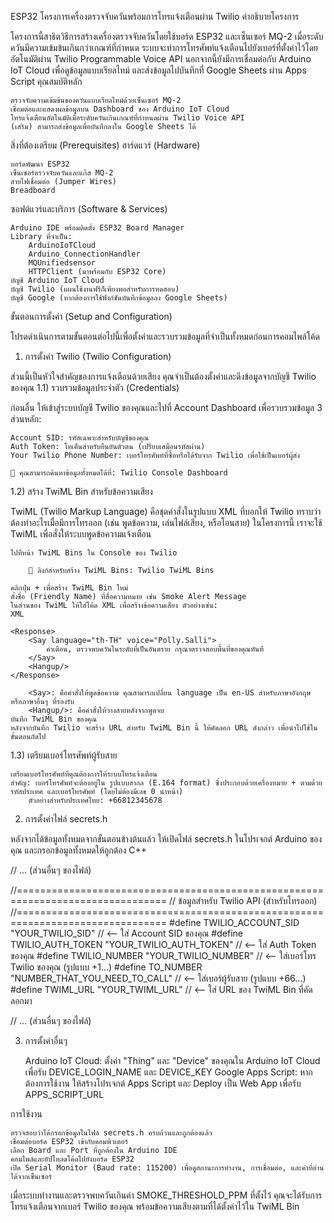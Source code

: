ESP32 โครงการเครื่องตรวจจับควันพร้อมการโทรแจ้งเตือนผ่าน Twilio
คำอธิบายโครงการ

โครงการนี้สาธิตวิธีการสร้างเครื่องตรวจจับควันโดยใช้บอร์ด ESP32 และเซ็นเซอร์ MQ-2 เมื่อระดับควันมีความเข้มข้นเกินกว่าเกณฑ์ที่กำหนด ระบบจะทำการโทรศัพท์แจ้งเตือนไปยังเบอร์ที่ตั้งค่าไว้โดยอัตโนมัติผ่าน Twilio Programmable Voice API นอกจากนี้ยังมีการเชื่อมต่อกับ Arduino IoT Cloud เพื่อดูข้อมูลแบบเรียลไทม์ และส่งข้อมูลไปบันทึกที่ Google Sheets ผ่าน Apps Script
คุณสมบัติหลัก

    ตรวจจับความเข้มข้นของควันแบบเรียลไทม์ด้วยเซ็นเซอร์ MQ-2
    เชื่อมต่อและแสดงผลข้อมูลบน Dashboard ของ Arduino IoT Cloud
    โทรแจ้งเตือนอัตโนมัติเมื่อระดับควันเกินเกณฑ์ที่กำหนดผ่าน Twilio Voice API
    (เสริม) สามารถส่งข้อมูลเพื่อบันทึกลงใน Google Sheets ได้

สิ่งที่ต้องเตรียม (Prerequisites)
ฮาร์ดแวร์ (Hardware)

    บอร์ดพัฒนา ESP32
    เซ็นเซอร์ตรวจจับควันและแก๊ส MQ-2
    สายไฟเชื่อมต่อ (Jumper Wires)
    Breadboard

ซอฟต์แวร์และบริการ (Software & Services)

    Arduino IDE พร้อมติดตั้ง ESP32 Board Manager
    Library ที่จำเป็น:
        ArduinoIoTCloud
        Arduino_ConnectionHandler
        MQUnifiedsensor
        HTTPClient (มาพร้อมกับ ESP32 Core)
    บัญชี Arduino IoT Cloud
    บัญชี Twilio (แผนใช้งานฟรีก็เพียงพอสำหรับการทดสอบ)
    บัญชี Google (หากต้องการใช้ฟังก์ชันบันทึกข้อมูลลง Google Sheets)

ขั้นตอนการตั้งค่า (Setup and Configuration)

โปรดดำเนินการตามขั้นตอนต่อไปนี้เพื่อตั้งค่าและรวบรวมข้อมูลที่จำเป็นทั้งหมดก่อนการคอมไพล์โค้ด
1. การตั้งค่า Twilio (Twilio Configuration)

ส่วนนี้เป็นหัวใจสำคัญของการแจ้งเตือนด้วยเสียง คุณจำเป็นต้องตั้งค่าและดึงข้อมูลจากบัญชี Twilio ของคุณ
1.1) รวบรวมข้อมูลประจำตัว (Credentials)

ก่อนอื่น ให้เข้าสู่ระบบบัญชี Twilio ของคุณและไปที่ Account Dashboard เพื่อรวบรวมข้อมูล 3 ส่วนหลัก:

    Account SID: รหัสเฉพาะสำหรับบัญชีของคุณ
    Auth Token: โทเค็นสำหรับยืนยันตัวตน (เปรียบเสมือนรหัสผ่าน)
    Your Twilio Phone Number: เบอร์โทรศัพท์ที่ซื้อหรือได้รับจาก Twilio เพื่อใช้เป็นเบอร์ผู้ส่ง

    🔗 คุณสามารถค้นหาข้อมูลทั้งหมดได้ที่: Twilio Console Dashboard

1.2) สร้าง TwiML Bin สำหรับข้อความเสียง

TwiML (Twilio Markup Language) คือชุดคำสั่งในรูปแบบ XML ที่บอกให้ Twilio ทราบว่าต้องทำอะไรเมื่อมีการโทรออก (เช่น พูดข้อความ, เล่นไฟล์เสียง, หรือโอนสาย) ในโครงการนี้ เราจะใช้ TwiML เพื่อสั่งให้ระบบพูดข้อความแจ้งเตือน

    ไปที่หน้า TwiML Bins ใน Console ของ Twilio

        🔗 ลิงก์สำหรับสร้าง TwiML Bins: Twilio TwiML Bins

    คลิกปุ่ม + เพื่อสร้าง TwiML Bin ใหม่
    ตั้งชื่อ (Friendly Name) ที่สื่อความหมาย เช่น Smoke Alert Message
    ในส่วนของ TwiML ให้ใส่โค้ด XML เพื่อสร้างข้อความเสียง ตัวอย่างเช่น:
    XML

    <Response>
        <Say language="th-TH" voice="Polly.Salli">
            คำเตือน, ตรวจพบควันในระดับที่เป็นอันตราย กรุณาตรวจสอบพื้นที่ของคุณทันที
        </Say>
        <Hangup/>
    </Response>

        <Say>: คือคำสั่งให้พูดข้อความ คุณสามารถเปลี่ยน language เป็น en-US สำหรับภาษาอังกฤษ หรือภาษาอื่นๆ ที่รองรับ
        <Hangup/>: คือคำสั่งให้วางสายหลังจากพูดจบ
    บันทึก TwiML Bin ของคุณ
    หลังจากบันทึก Twilio จะสร้าง URL สำหรับ TwiML Bin นี้ ให้คัดลอก URL ดังกล่าว เพื่อนำไปใช้ในขั้นตอนถัดไป

1.3) เตรียมเบอร์โทรศัพท์ผู้รับสาย

    เตรียมเบอร์โทรศัพท์ที่คุณต้องการให้ระบบโทรแจ้งเตือน
    สำคัญ: เบอร์โทรศัพท์จะต้องอยู่ใน รูปแบบสากล (E.164 format) ซึ่งประกอบด้วยเครื่องหมาย + ตามด้วยรหัสประเทศ และเบอร์โทรศัพท์ (โดยไม่ต้องมีเลข 0 นำหน้า)
        ตัวอย่างสำหรับประเทศไทย: +66812345678

2. การตั้งค่าไฟล์ secrets.h

หลังจากได้ข้อมูลทั้งหมดจากขั้นตอนข้างต้นแล้ว ให้เปิดไฟล์ secrets.h ในโปรเจกต์ Arduino ของคุณ และกรอกข้อมูลทั้งหมดให้ถูกต้อง
C++

// ... (ส่วนอื่นๆ ของไฟล์)

//================================================================================
// ข้อมูลสำหรับ Twilio API (สำหรับโทรออก)
//================================================================================
#define TWILIO_ACCOUNT_SID "YOUR_TWILIO_SID"         // <-- ใส่ Account SID ของคุณ
#define TWILIO_AUTH_TOKEN "YOUR_TWILIO_AUTH_TOKEN"     // <-- ใส่ Auth Token ของคุณ
#define TWILIO_NUMBER "YOUR_TWILIO_NUMBER"         // <-- ใส่เบอร์โทร Twilio ของคุณ (รูปแบบ +1...)
#define TO_NUMBER "NUMBER_THAT_YOU_NEED_TO_CALL" // <-- ใส่เบอร์ผู้รับสาย (รูปแบบ +66...)
#define TWIML_URL "YOUR_TWIML_URL"                 // <-- ใส่ URL ของ TwiML Bin ที่คัดลอกมา

// ... (ส่วนอื่นๆ ของไฟล์)

3. การตั้งค่าอื่นๆ

    Arduino IoT Cloud: ตั้งค่า "Thing" และ "Device" ของคุณใน Arduino IoT Cloud เพื่อรับ DEVICE_LOGIN_NAME และ DEVICE_KEY
    Google Apps Script: หากต้องการใช้งาน ให้สร้างโปรเจกต์ Apps Script และ Deploy เป็น Web App เพื่อรับ APPS_SCRIPT_URL

การใช้งาน

    ตรวจสอบว่าได้กรอกข้อมูลในไฟล์ secrets.h ครบถ้วนและถูกต้องแล้ว
    เชื่อมต่อบอร์ด ESP32 เข้ากับคอมพิวเตอร์
    เลือก Board และ Port ที่ถูกต้องใน Arduino IDE
    คอมไพล์และอัปโหลดโค้ดไปยังบอร์ด ESP32
    เปิด Serial Monitor (Baud rate: 115200) เพื่อดูสถานะการทำงาน, การเชื่อมต่อ, และค่าที่อ่านได้จากเซ็นเซอร์

เมื่อระบบทำงานและตรวจพบควันเกินค่า SMOKE_THRESHOLD_PPM ที่ตั้งไว้ คุณจะได้รับการโทรแจ้งเตือนจากเบอร์ Twilio ของคุณ พร้อมข้อความเสียงตามที่ได้ตั้งค่าไว้ใน TwiML Bin
